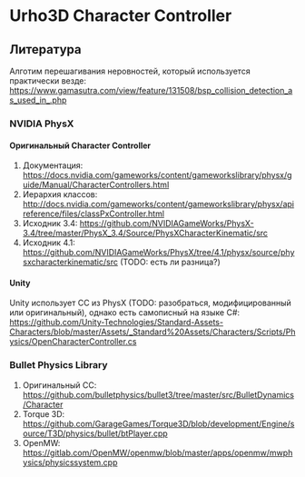 # Urho3D Character Controller

## Литература

Алготим перешагивания неровностей, который используется практически везде: <https://www.gamasutra.com/view/feature/131508/bsp_collision_detection_as_used_in_.php>

### NVIDIA PhysX

#### Оригинальный Character Controller

1. Документация: <https://docs.nvidia.com/gameworks/content/gameworkslibrary/physx/guide/Manual/CharacterControllers.html>
2. Иерархия классов: <http://docs.nvidia.com/gameworks/content/gameworkslibrary/physx/apireference/files/classPxController.html>
3. Исходник 3.4: <https://github.com/NVIDIAGameWorks/PhysX-3.4/tree/master/PhysX_3.4/Source/PhysXCharacterKinematic/src>
4. Исходник 4.1: <https://github.com/NVIDIAGameWorks/PhysX/tree/4.1/physx/source/physxcharacterkinematic/src> (TODO: есть ли разница?)

#### Unity

Unity использует CC из PhysX (TODO: разобраться, модифицированный или оригинальный), однако
есть самописный на языке C#: <https://github.com/Unity-Technologies/Standard-Assets-Characters/blob/master/Assets/_Standard%20Assets/Characters/Scripts/Physics/OpenCharacterController.cs>

### Bullet Physics Library

1. Оригинальный CC: <https://github.com/bulletphysics/bullet3/tree/master/src/BulletDynamics/Character>
2. Torque 3D: <https://github.com/GarageGames/Torque3D/blob/development/Engine/source/T3D/physics/bullet/btPlayer.cpp>
3. OpenMW: <https://gitlab.com/OpenMW/openmw/blob/master/apps/openmw/mwphysics/physicssystem.cpp>
